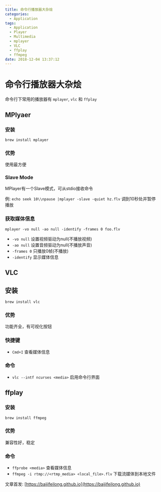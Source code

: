 ```yaml
---
title: 命令行播放器大杂烩
categories:
  - Application
tags:
  - Application
  - Player
  - Multimedia
  - mplayer
  - VLC
  - ffplay
  - ffmpeg
date: 2018-12-04 13:37:12
---
```


# 命令行播放器大杂烩

命令行下常用的播放器有 `mplayer`, `vlc` 和 `ffplay`

## MPlyaer

### 安装

`brew install mplayer`

### 优势

使用最方便

### Slave Mode

MPlayer有一个Slave模式，可从stdio接收命令

例: `echo seek 10\\npause |mplayer -slave -quiet hz.flv` 调到10秒处并暂停播放

### 获取媒体信息

`mplayer -vo null -ao null -identify -frames 0 foo.flv`

- `-vo null` 设置视频驱动为null(不播放视频)
- `-ao null` 设置音频驱动为null(不播放声音)
- `-frames 0` 只播放0帧(不播放)
- `-identify` 显示媒体信息

## VLC

## 安装

`brew install vlc`

### 优势

功能齐全，有可视化按钮

### 快捷键

- `Cmd+I` 查看媒体信息

### 命令

- `vlc --intf ncurses <media>` 启用命令行界面

<!--more-->

## ffplay

### 安装

`brew install ffmpeg`

### 优势

兼容性好，稳定

### 命令

- `ffprobe <media>` 查看媒体信息
- `ffmpeg -i rtmp://<rtmp_media> <local_file>.flv` 下载流媒体到本地文件

文章首发: [https://baijifeilong.github.io](https://baijifeilong.github.io)
